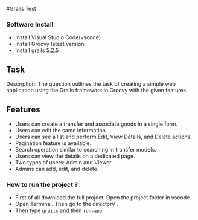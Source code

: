 #Grails Test
### Software Install 
* Install Visual Studio Code(vscode) .
* Install Groovy latest version.
* Install grails 5.2.5
  
## Task  
Description: The question outlines the task of creating a simple web application using the Grails framework in Groovy with the given features. 

## Features
* Users can create a transfer and associate goods in a single form.
* Users can edit the same information.
* Users can see a list and perform Edit, View Details, and Delete actions.
* Pagination feature is available.
* Search operation similar to searching in transfer models.
* Users can view the details on a dedicated page.
* Two types of users: Admin and Viewer.
* Admins can add, edit, and delete.

### How to run the project ? 
* First of all download the full project. Open the project folder in vscode.
* Open Terminal. Then go to the directory .
* Then type `grails` and then `run-app` 
